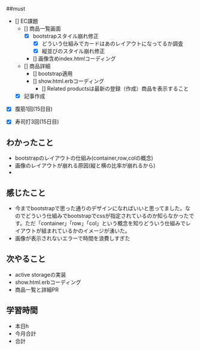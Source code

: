 
##must
- [] EC課題
   - [] 商品一覧画面
     - [x] bootstrapスタイル崩れ修正
        - [x] どういう仕組みでカードはあのレイアウトになってるか調査
        - [x] 縦並びのスタイル崩れ修正
        
     - [] 画像含めindex.htmlコーディング
   - [] 商品詳細  
     - [] bootstrap適用
     - [] show.html.erbコーディング
       - [] Related productsは最新の登録（作成）商品を表示すること
  - [x] 記事作成
      
- [x] 腹筋1回(15日目)
- [x] 寿司打3回(15日目)


## わかったこと
- bootstrapのレイアウトの仕組み(container,row,colの概念)
- 画像のレイアウトが崩れる原因(縦と横の比率が崩れるから)
- 



## 感じたこと
- 今までbootstrapで思った通りのデザインになればいいと思ってました。なのでどういう仕組みでbootstrapでcssが指定されているのか知らなかったです。ただ「container」「row」「col」という概念を知りどういう仕組みでレイアウトが組まれているかのイメージが湧いた。
- 画像が表示されないエラーで時間を浪費しすぎた

## 次やること
  - active storageの実装
  - show.html.erbコーディング
  - 商品一覧と詳細PR

 

## 学習時間
  - 本日h
  - 今月合計
  - 合計
